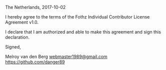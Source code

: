 The Netherlands, 2017-10-02

I hereby agree to the terms of the Fothz Individual Contributor License
Agreement v1.0.

I declare that I am authorized and able to make this agreement and sign this
declaration.

Signed,

Melroy van den Berg webmaster1989@gmail.com https://github.com/danger89
